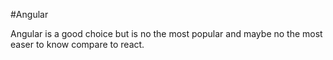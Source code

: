 #Angular
Angular is a good choice but is no the most popular and maybe no the most easer to know compare to react.